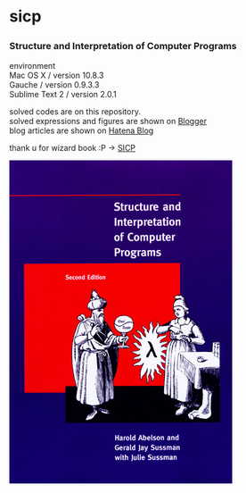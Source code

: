 sicp
====

### Structure and Interpretation of Computer Programs　　

environment  
Mac OS X / version 10.8.3    
Gauche / version 0.9.3.3  
Sublime Text 2 / version 2.0.1  

solved codes are on this repository.   
solved expressions and figures are shown on [Blogger](http://naoiwata.blogspot.jp/search/label/sicp)   
blog articles are shown on [Hatena Blog](http://na0iwata.hatenadiary.com/archive/category/sicp)   

thank u for wizard book :P -> [SICP](http://mitpress.mit.edu/sicp/)

![Alt text](img.jpg)
